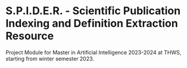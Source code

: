 # S.P.I.D.E.R. - Scientific Publication Indexing and Definition Extraction Resource
Project Module for Master in Artificial Intelligence 2023-2024 at THWS, starting from winter semester 2023.
